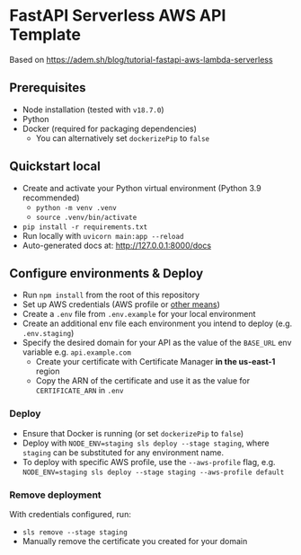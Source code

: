 # FastAPI Serverless AWS API Template

Based on https://adem.sh/blog/tutorial-fastapi-aws-lambda-serverless

## Prerequisites

- Node installation (tested with `v18.7.0`)
- Python
- Docker (required for packaging dependencies)
  - You can alternatively set `dockerizePip` to `false`

## Quickstart local

- Create and activate your Python virtual environment (Python 3.9 recommended)
  - `python -m venv .venv`
  - `source .venv/bin/activate`
- `pip install -r requirements.txt`
- Run locally with `uvicorn main:app --reload`
- Auto-generated docs at: http://127.0.0.1:8000/docs

## Configure environments & Deploy

- Run `npm install` from the root of this repository
- Set up AWS credentials (AWS profile or [other means](https://www.serverless.com/framework/docs/providers/aws/guide/credentials))
- Create a `.env` file from `.env.example` for your local environment
- Create an additional env file each environment you intend to deploy (e.g. `.env.staging`)
- Specify the desired domain for your API as the value of the `BASE_URL` env variable e.g. `api.example.com`
  - Create your certificate with Certificate Manager **in the us-east-1** region
  - Copy the ARN of the certificate and use it as the value for `CERTIFICATE_ARN` in `.env`

### Deploy

- Ensure that Docker is running (or set `dockerizePip` to `false`)
- Deploy with `NODE_ENV=staging sls deploy --stage staging`, where `staging` can be substituted for any environment name.
- To deploy with specific AWS profile, use the `--aws-profile` flag, e.g. `NODE_ENV=staging sls deploy --stage staging --aws-profile default`

### Remove deployment

With credentials configured, run:

- `sls remove --stage staging`
- Manually remove the certificate you created for your domain
